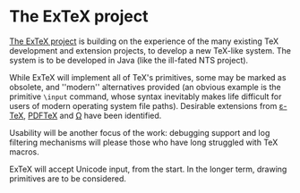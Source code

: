 # The ExTeX project

[The ExTeX project](http://www.extex.org/) is
building on the experience of the many existing TeX development and
extension projects, to develop a new TeX-like system.  The system
is to be developed in Java (like the ill-fated NTS project).

While ExTeX will implement all of TeX's primitives, some may be
marked as obsolete, and ''modern'' alternatives provided (an obvious
example is the primitive `\input` command, whose syntax inevitably
makes life difficult for users of modern operating system file
paths).  Desirable extensions from [&epsilon;-TeX](./FAQ-etex.html),
[PDFTeX](./FAQ-whatpdftex.html) and [&Omega;](./FAQ-omegaleph.html)
have been identified.

Usability will be another focus of the work: debugging support and log
filtering mechanisms will please those who have long struggled with
TeX macros.

ExTeX will accept Unicode input, from the start.  In the longer
term, drawing primitives are to be considered.

